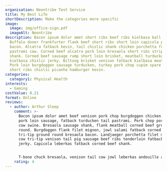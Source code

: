 ```yaml
---
organisation: Neontribe Test Service
title: My Best Life
shortDescription: Make the categories more specific
image:
  image: img/office-sign.pdf
  imageAlt: Neontribe
description: Bacon ipsum dolor amet short ribs beef ribs kielbasa ball tip.
  Buffalo doner frankfurter flank beef short ribs short loin capicola porchetta
  bacon. Alcatra fatback kevin, tail chislic shank chicken porchetta frankfurter
  pastrami cow. Corned beef alcatra pork loin bresaola short ribs strip steak
  shank. Corned beef sausage rump short loin brisket, meatball turducken
  kielbasa chislic jerky. Biltong brisket venison fatback kielbasa meatloaf.
  Pork loin burgdoggen sausage turducken, turkey pork chop cupim spare ribs
  short ribs chislic picanha hamburger kevin.
categories:
  category1: Physical Health
interests:
  - Gaming
costValue: 0.21
format: Online
reviews:
  - author: Arthur Sleep
    comment: >-
      Bacon ipsum dolor amet beef venison pork chop burgdoggen chicken. Chuck
      pork loin sausage, fatback turducken tail pastrami. Pork chop porchetta
      cow swine. Bresaola sausage shank, flank meatball corned beef ground
      round. Burgdoggen flank filet mignon, jowl salami fatback corned beef
      tri-tip ground round bresaola bacon. Landjaeger porchetta filet mignon,
      cow tri-tip venison tail pig sausage beef ribs tenderloin fatback ham
      jerky. Capicola leberkas fatback corned beef shank.


      T-bone chuck bresaola, venison tail cow jowl leberkas andouille alcatra swine salami burgdoggen. Strip steak ham ribeye ground round burgdoggen pork belly pancetta andouille bacon meatball beef ribs sirloin. Chislic beef pig, venison buffalo rump shank frankfurter ham hock corned beef landjaeger alcatra picanha. Ball tip sausage turkey, ham hock pig drumstick beef ribs spare ribs kielbasa kevin. Pancetta frankfurter andouille meatloaf.
    rating: 4
---
```

